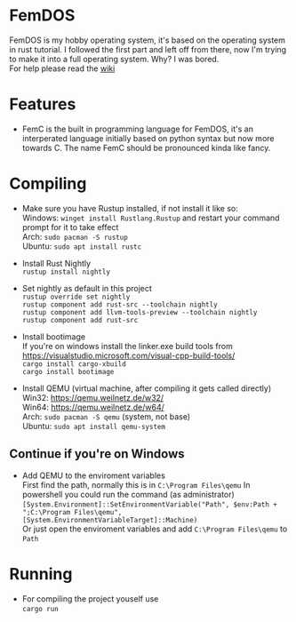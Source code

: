 # FemDOS
FemDOS is my hobby operating system, it's based on the operating system in rust tutorial. I followed the first part and left off from there, now I'm trying to make it into a full operating system. Why? I was bored.  
For help please read the [wiki](https://github.com/CharliVanNood/FemDOS/wiki)

# Features
- FemC is the built in programming language for FemDOS, it's an interperated language initially based on python syntax but now more towards C. The name FemC should be pronounced kinda like fancy.

# Compiling
- Make sure you have Rustup installed, if not install it like so:  
Windows: `winget install Rustlang.Rustup` and restart your command prompt for it to take effect  
Arch: `sudo pacman -S rustup`  
Ubuntu: `sudo apt install rustc`  
- Install Rust Nightly  
`rustup install nightly`
- Set nightly as default in this project  
`rustup override set nightly`  
`rustup component add rust-src --toolchain nightly`  
`rustup component add llvm-tools-preview --toolchain nightly`  
`rustup component add rust-src`  
- Install bootimage  
If you're on windows install the linker.exe build tools from https://visualstudio.microsoft.com/visual-cpp-build-tools/  
`cargo install cargo-xbuild`  
`cargo install bootimage`  

- Install QEMU (virtual machine, after compiling it gets called directly)  
Win32: https://qemu.weilnetz.de/w32/  
Win64: https://qemu.weilnetz.de/w64/  
Arch: `sudo pacman -S qemu` (system, not base)  
Ubuntu: `sudo apt install qemu-system`  

## Continue if you're on Windows
- Add QEMU to the enviroment variables  
First find the path, normally this is in `C:\Program Files\qemu`
In powershell you could run the command (as administrator) `[System.Environment]::SetEnvironmentVariable("Path", $env:Path + ";C:\Program Files\qemu", [System.EnvironmentVariableTarget]::Machine)`  
Or just open the enviroment variables and add `C:\Program Files\qemu` to `Path`

# Running
- For compiling the project youself use  
`cargo run`  
